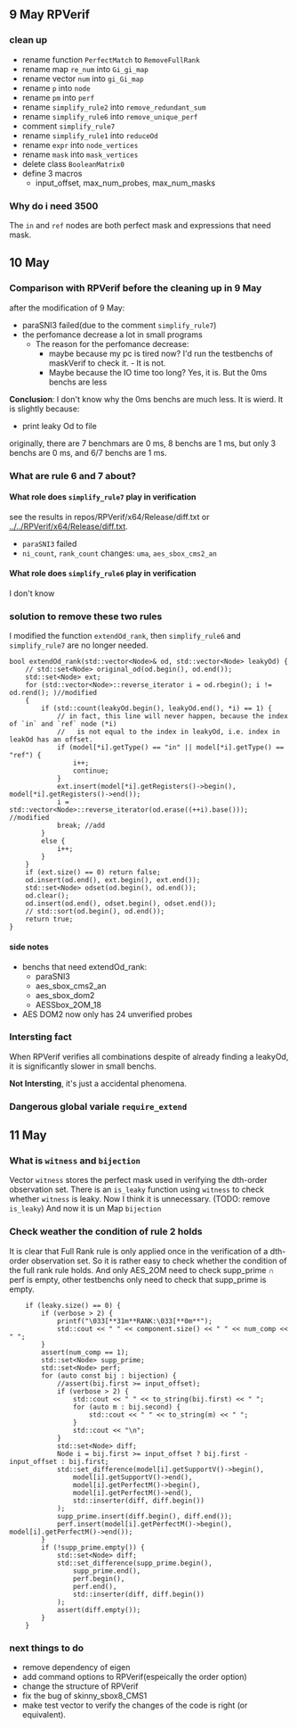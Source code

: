 ## 9 May RPVerif
### clean up
  - rename function `PerfectMatch` to `RemoveFullRank`
  - rename map `re_num` into `Gi_gi_map`
  - rename vector `num` into `gi_Gi_map`
  - rename `p` into `node`
  - rename `pm` into `perf`
  - rename `simplify_rule2` into `remove_redundant_sum`
  - rename `simplify_rule6` into `remove_unique_perf`
  - comment `simplify_rule7`
  - rename `simplify_rule1` into `reduceOd`
  - rename `expr` into `node_vertices`
  - rename `mask` into `mask_vertices`
  - delete class `BooleanMatrix0`
  - define 3 macros
  	+ input_offset, max_num_probes, max_num_masks

### Why do i need 3500
The `in` and `ref` nodes are both perfect mask and expressions that need mask.

## 10 May
### Comparison with RPVerif before the cleaning up in 9 May
after the modification of 9 May:

  - paraSNI3 failed(due to the comment `simplify_rule7`)
  - the perfomance decrease a lot in small programs
  	+ The reason for the perfomance decrease:
  		* maybe because my pc is tired now? I'd run the testbenchs of maskVerif to check it. - It is not.
  		* Maybe because the IO time too long? Yes, it is. But the 0ms benchs are less

**Conclusion**: I don't know why the 0ms benchs are much less. It is wierd. It is slightly because:

  - print leaky Od to file

originally, there are 7 benchmars are 0 ms, 8 benchs are 1 ms, but only 3 benchs are 0 ms, and 6/7 benchs are 1 ms.

### What are rule 6 and 7 about?


#### What role does `simplify_rule7` play in verification
see the results in repos/RPVerif/x64/Release/diff.txt or [../../RPVerif/x64/Release/diff.txt](../../RPVerif/x64/Release/diff.txt).

  - `paraSNI3` failed
  - `ni_count`, `rank_count` changes: `uma`, `aes_sbox_cms2_an`

#### What role does `simplify_rule6` play in verification
I don't know

### solution to remove these two rules
I modified the function `extendOd_rank`, then `simplify_rule6` and `simplify_rule7` are no longer needed.

    bool extendOd_rank(std::vector<Node>& od, std::vector<Node> leakyOd) {
        // std::set<Node> original_od(od.begin(), od.end());
        std::set<Node> ext;
        for (std::vector<Node>::reverse_iterator i = od.rbegin(); i != od.rend(); )//modified
        {
            if (std::count(leakyOd.begin(), leakyOd.end(), *i) == 1) {
                // in fact, this line will never happen, because the index of `in` and `ref` node (*i) 
                //   is not equal to the index in leakyOd, i.e. index in leakOd has an offset. 
                if (model[*i].getType() == "in" || model[*i].getType() == "ref") {
                    i++;
                    continue;
                }
                ext.insert(model[*i].getRegisters()->begin(), model[*i].getRegisters()->end());
                i = std::vector<Node>::reverse_iterator(od.erase((++i).base())); //modified
                break; //add
            }
            else {
                i++;
            }
        }
        if (ext.size() == 0) return false;
        od.insert(od.end(), ext.begin(), ext.end());
        std::set<Node> odset(od.begin(), od.end());
        od.clear();
        od.insert(od.end(), odset.begin(), odset.end());
        // std::sort(od.begin(), od.end());
        return true;
    }



#### side notes
  - benchs that need extendOd_rank:
    + paraSNI3
    + aes_sbox_cms2_an
    + aes_sbox_dom2
    + AESSbox_2OM_18
  - AES DOM2 now only has 24 unverified probes

### Intersting fact
When RPVerif verifies all combinations despite of already finding a leakyOd, it is significantly slower in small benchs.

**Not Intersting**, it's just a accidental phenomena.

### Dangerous global variale `require_extend`

## 11 May
### What is `witness` and `bijection`
Vector `witness` stores the perfect mask used in verifying the dth-order observation set. 
There is an `is_leaky` function using `witness` to check whether `witness` is leaky. Now I think it is unnecessary. (TODO: remove `is_leaky`)
And now it is un
Map `bijection` 

### Check weather the condition of rule 2 holds
It is clear that Full Rank rule is only applied once in the verification of a dth-order observation set.
So it is rather easy to check whether the condition of the full rank rule holds.
And only AES_2OM need to check supp_prime ∩ perf is empty, other testbenchs only need to check that supp_prime is 
empty.

        if (leaky.size() == 0) {
            if (verbose > 2) {
                printf("\033[**31m**RANK:\033[**0m**");
                std::cout << " " << component.size() << " " << num_comp << " ";
            }
            assert(num_comp == 1);
            std::set<Node> supp_prime;
            std::set<Node> perf;
            for (auto const bij : bijection) {
                //assert(bij.first >= input_offset);
                if (verbose > 2) {
                    std::cout << " " << to_string(bij.first) << " ";
                    for (auto m : bij.second) {
                        std::cout << " " << to_string(m) << " ";
                    }
                    std::cout << "\n";
                }
                std::set<Node> diff;
                Node i = bij.first >= input_offset ? bij.first - input_offset : bij.first;
                std::set_difference(model[i].getSupportV()->begin(),
                    model[i].getSupportV()->end(),
                    model[i].getPerfectM()->begin(),
                    model[i].getPerfectM()->end(),
                    std::inserter(diff, diff.begin())
                );
                supp_prime.insert(diff.begin(), diff.end());
                perf.insert(model[i].getPerfectM()->begin(), model[i].getPerfectM()->end());
            }
            if (!supp_prime.empty()) {
                std::set<Node> diff;
                std::set_difference(supp_prime.begin(),
                    supp_prime.end(),
                    perf.begin(),
                    perf.end(),
                    std::inserter(diff, diff.begin())
                );
                assert(diff.empty());
            }
        }


### next things to do
  - remove dependency of eigen
  - add command options to RPVerif(espeically the order option)
  - change the structure of RPVerif
  - fix the bug of skinny_sbox8_CMS1
  - make test vector to verify the changes of the code is right (or equivalent).
  <!-- -  -->
